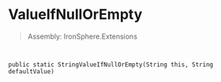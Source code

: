﻿

# ValueIfNullOrEmpty

> Assembly: IronSphere.Extensions



```


public static StringValueIfNullOrEmpty(String this, String defaultValue)
```